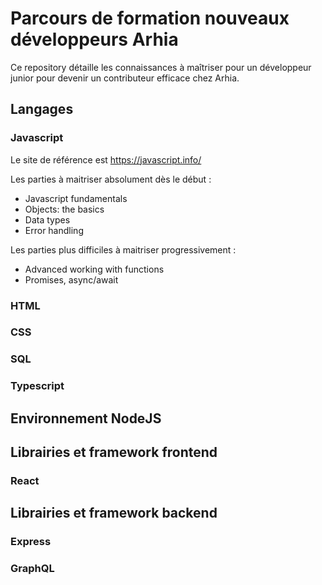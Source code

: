 # Parcours de formation nouveaux développeurs Arhia

Ce repository détaille les connaissances à maîtriser pour un développeur junior pour devenir un contributeur efficace chez Arhia.  

## Langages

### Javascript

Le site de référence est https://javascript.info/

Les parties à maitriser absolument dès le début :
  - Javascript fundamentals
  - Objects: the basics
  - Data types
  - Error handling

Les parties plus difficiles à maitriser progressivement : 
  - Advanced working with functions
  - Promises, async/await

### HTML

### CSS

### SQL

### Typescript  


## Environnement NodeJS

## Librairies et framework frontend

### React

## Librairies et framework backend

### Express

### GraphQL


